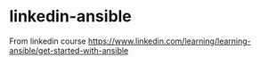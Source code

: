 # linkedin-ansible
From linkedin course https://www.linkedin.com/learning/learning-ansible/get-started-with-ansible
